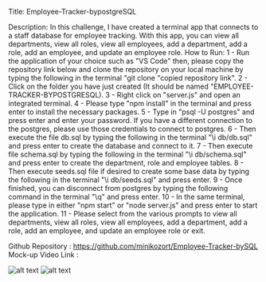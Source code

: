 Title: 
Employee-Tracker-bypostgreSQL


Description:
In this challenge, I have created a terminal app that connects to a staff database for employee tracking. With this app, you can view all departments, view all roles, view all employees, add a department, add a role, add an employee, and update an employee role.
How to Run:
1 - Run the application of your choice such as "VS Code" then, please copy the repository link below and clone the repository on your local machine by typing the following in the terminal "git clone "copied repository link".
2 - Click on the folder you have just created (It should be named "EMPLOYEE-TRACKER-BYPOSTGRESQL).
3 - Right click on "server.js" and open an integrated terminal. 
4 - Please type "npm install" in the terminal and press enter to install the necessary packages. 
5 - Type in "psql -U postgres" and press enter and enter your password. If you have a different connection to the postgres, please use those credentials to connect to postgres. 
6 - Then execute the file db.sql by typing the following in the terminal  "\i db/db.sql" and press enter to create the database and connect to it. 
7 - Then execute file schema.sql by typing the following in the terminal "\i db/schema.sql" and press enter to create the department, role and employee tables.
8 - Then execute seeds.sql file if desired to create some base data by typing the following in the terminal "\i db/seeds.sql" and press enter. 
9 - Once finished, you can disconnect from postgres by typing the following command in the terminal "\q" and press enter. 
10 - In the same terminal, please type in either "npm start" or "node server.js" and press enter to start the application.
11 - Please select from the various prompts to view all departments, view all roles, view all employees, add a department, add a role, add an employee, and update an employee role or exit. 

Github Repository : https://github.com/minikozort/Employee-Tracker-bySQL
Mock-up Video Link : 

![alt text](./Pictures/Note-Taker-Notes-Index-Page.PNG)
![alt text](./Pictures/Note-Taker-Notes-Page.PNG)